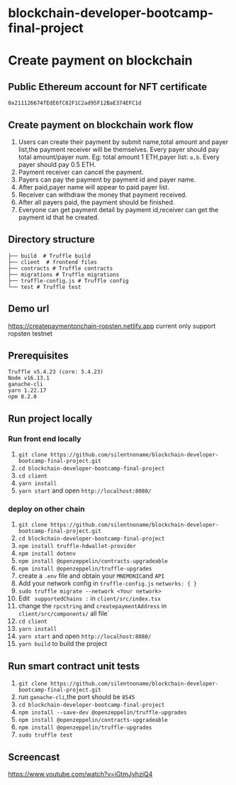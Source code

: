# blockchain-developer-bootcamp-final-project
# Create payment on blockchain
## Public Ethereum account for NFT certificate
`0x211126674fEdE6fC82F1C2ad95F12BaE374EFC1d`
##  Create payment on blockchain work flow
1. Users can create their payment by submit name,total amount and payer list,the payment receiver will be themselves. Every payer should pay total amount/payer num. Eg: total amount 1 ETH,payer list: `a,b`. Every payer should pay 0.5 ETH.
2. Payment receiver can cancel the payment.
3. Payers can pay the payment by payment id and payer name.
4. After paid,payer name will appear to paid payer list.
5. Receiver can withdraw the money that payment received.
6. After all payers paid, the payment should be finished.
7. Everyone can get payment detail by payment id,receiver can get the payment id that he created.
## Directory structure
```
├── build  # Truffle build 
├── client  # frontend files
├── contracts # Truffle contracts  
├── migrations # Truffle migrations 
├── truffle-config.js # Truffle config
└── test # Truffle test
```
## Demo url
https://createpaymentonchain-ropsten.netlify.app current only support ropsten testnet


## Prerequisites
```
Truffle v5.4.23 (core: 5.4.23)
Node v16.13.1
ganache-cli 
yarn 1.22.17
npm 8.2.0
```
## Run project locally
### Run front end locally
1. `git clone https://github.com/silentnoname/blockchain-developer-bootcamp-final-project.git`
2. `cd blockchain-developer-bootcamp-final-project`
3. `cd client`
4. `yarn install` 
5. `yarn start` and open `http://localhost:8080/`

### deploy on other chain
1. `git clone https://github.com/silentnoname/blockchain-developer-bootcamp-final-project.git`
2. `cd blockchain-developer-bootcamp-final-project`
3. `npm install truffle-hdwallet-provider`
4. `npm install dotenv`
5. `npm install @openzeppelin/contracts-upgradeable`
6. `npm install @openzeppelin/truffle-upgrades`
7. create a `.env` file and obtain your `MNEMONIC`and `API`
8. Add your network config in `truffle-config.js`  `networks: { }`  
9. `sudo truffle migrate --network <Your network> `
10. Edit ` supportedChains :` in `client/src/index.tsx` 
11. change the `rpcstring` and `createpaymentAddress` in  `client/src/components/` all file`
12. `cd client`
13. `yarn install` 
14. `yarn start` and open `http://localhost:8080/`
15. `yarn build` to build the project

## Run smart contract unit tests
1. `git clone https://github.com/silentnoname/blockchain-developer-bootcamp-final-project.git`
2. run `ganache-cli`,the port should be `8545`
3. `cd blockchain-developer-bootcamp-final-project`
4. `npm install --save-dev @openzeppelin/truffle-upgrades`
5. `npm install @openzeppelin/contracts-upgradeable`
6. `npm install @openzeppelin/truffle-upgrades`
7. `sudo truffle test`
## Screencast
https://www.youtube.com/watch?v=iGtmJyhziQ4

